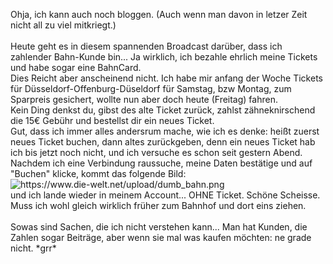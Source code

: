 <html><body><p>Ohja, ich kann auch noch bloggen. (Auch wenn man davon in letzer Zeit nicht all zu viel mitkriegt.)<br>
<br>
Heute geht es in diesem spannenden Broadcast darüber, dass ich zahlender Bahn-Kunde bin... Ja wirklich, ich bezahle ehrlich meine Tickets und habe sogar eine BahnCard.<br>
Dies Reicht aber anscheinend nicht. Ich habe mir anfang der Woche Tickets für Düsseldorf-Offenburg-Düseldorf für Samstag, bzw Montag, zum Sparpreis gesichert, wollte nun aber doch heute (Freitag) fahren.<br>
Kein Ding denkst du, gibst des alte Ticket zurück, zahlst zähneknirschend die 15€ Gebühr und bestellst dir ein neues Ticket.<br>
Gut, dass ich immer alles andersrum mache, wie ich es denke: heißt zuerst neues Ticket buchen, dann altes zurückgeben, denn ein neues Ticket hab ich bis jetzt noch nicht, und ich versuche es schon seit gestern Abend. Nachdem ich eine Verbindung raussuche, meine Daten bestätige und auf "Buchen" klicke, kommt das folgende Bild:<br>
<img src="https://www.die-welt.net/upload/dumb_bahn.png" alt="https://www.die-welt.net/upload/dumb_bahn.png"><br>
und ich lande wieder in meinem Account... OHNE Ticket. Schöne Scheisse. Muss ich wohl gleich wirklich früher zum Bahnhof und dort eins ziehen.<br>
<br>
Sowas sind Sachen, die ich nicht verstehen kann... Man hat Kunden, die Zahlen sogar Beiträge, aber wenn sie mal was kaufen möchten: ne grade nicht. *grr*</p></body></html>